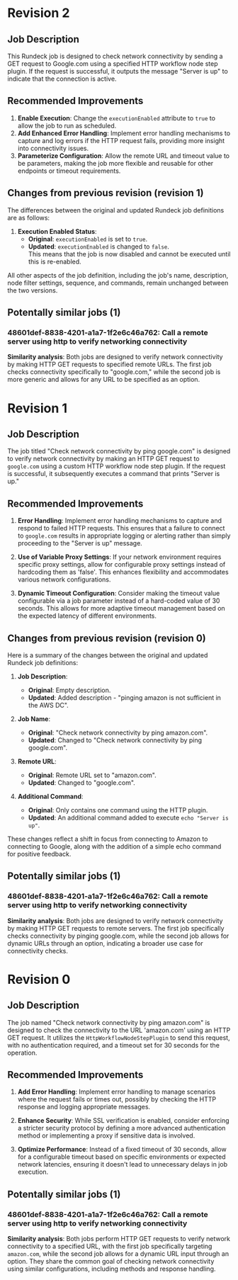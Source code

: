 
# Revision 2

## Job Description
This Rundeck job is designed to check network connectivity by sending a GET request to Google.com using a specified HTTP workflow node step plugin. If the request is successful, it outputs the message "Server is up" to indicate that the connection is active.

## Recommended Improvements
1. **Enable Execution**: Change the `executionEnabled` attribute to `true` to allow the job to run as scheduled.
2. **Add Enhanced Error Handling**: Implement error handling mechanisms to capture and log errors if the HTTP request fails, providing more insight into connectivity issues.
3. **Parameterize Configuration**: Allow the remote URL and timeout value to be parameters, making the job more flexible and reusable for other endpoints or timeout requirements.

## Changes from previous revision (revision 1)
The differences between the original and updated Rundeck job definitions are as follows:

1. **Execution Enabled Status**:
   - **Original**: `executionEnabled` is set to `true`.
   - **Updated**: `executionEnabled` is changed to `false`.  
   This means that the job is now disabled and cannot be executed until this is re-enabled.

All other aspects of the job definition, including the job's name, description, node filter settings, sequence, and commands, remain unchanged between the two versions.
## Potentally similar jobs (1)
### 48601def-8838-4201-a1a7-1f2e6c46a762: Call a remote server using http to verify networking connectivity

**Similarity analysis**: Both jobs are designed to verify network connectivity by making HTTP GET requests to specified remote URLs. The first job checks connectivity specifically to "google.com," while the second job is more generic and allows for any URL to be specified as an option.


# Revision 1

## Job Description
The job titled "Check network connectivity by ping google.com" is designed to verify network connectivity by making an HTTP GET request to `google.com` using a custom HTTP workflow node step plugin. If the request is successful, it subsequently executes a command that prints "Server is up."

## Recommended Improvements
1. **Error Handling**: Implement error handling mechanisms to capture and respond to failed HTTP requests. This ensures that a failure to connect to `google.com` results in appropriate logging or alerting rather than simply proceeding to the "Server is up" message.
   
2. **Use of Variable Proxy Settings**: If your network environment requires specific proxy settings, allow for configurable proxy settings instead of hardcoding them as 'false'. This enhances flexibility and accommodates various network configurations.
   
3. **Dynamic Timeout Configuration**: Consider making the timeout value configurable via a job parameter instead of a hard-coded value of 30 seconds. This allows for more adaptive timeout management based on the expected latency of different environments.

## Changes from previous revision (revision 0)
Here is a summary of the changes between the original and updated Rundeck job definitions:

1. **Job Description**:
   - **Original**: Empty description.
   - **Updated**: Added description - "pinging amazon is not sufficient in the AWS DC".

2. **Job Name**:
   - **Original**: "Check network connectivity by ping amazon.com".
   - **Updated**: Changed to "Check network connectivity by ping google.com".

3. **Remote URL**:
   - **Original**: Remote URL set to "amazon.com".
   - **Updated**: Changed to "google.com".

4. **Additional Command**:
   - **Original**: Only contains one command using the HTTP plugin.
   - **Updated**: An additional command added to execute `echo "Server is up"`.

These changes reflect a shift in focus from connecting to Amazon to connecting to Google, along with the addition of a simple echo command for positive feedback.
## Potentally similar jobs (1)
### 48601def-8838-4201-a1a7-1f2e6c46a762: Call a remote server using http to verify networking connectivity

**Similarity analysis**: Both jobs are designed to verify network connectivity by making HTTP GET requests to remote servers. The first job specifically checks connectivity by pinging google.com, while the second job allows for dynamic URLs through an option, indicating a broader use case for connectivity checks.


# Revision 0

## Job Description
The job named "Check network connectivity by ping amazon.com" is designed to check the connectivity to the URL 'amazon.com' using an HTTP GET request. It utilizes the `HttpWorkflowNodeStepPlugin` to send this request, with no authentication required, and a timeout set for 30 seconds for the operation.

## Recommended Improvements
1. **Add Error Handling**: Implement error handling to manage scenarios where the request fails or times out, possibly by checking the HTTP response and logging appropriate messages.
  
2. **Enhance Security**: While SSL verification is enabled, consider enforcing a stricter security protocol by defining a more advanced authentication method or implementing a proxy if sensitive data is involved.

3. **Optimize Performance**: Instead of a fixed timeout of 30 seconds, allow for a configurable timeout based on specific environments or expected network latencies, ensuring it doesn't lead to unnecessary delays in job execution.
## Potentally similar jobs (1)
### 48601def-8838-4201-a1a7-1f2e6c46a762: Call a remote server using http to verify networking connectivity

**Similarity analysis**: Both jobs perform HTTP GET requests to verify network connectivity to a specified URL, with the first job specifically targeting `amazon.com`, while the second job allows for a dynamic URL input through an option. They share the common goal of checking network connectivity using similar configurations, including methods and response handling.


